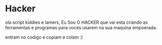 # Hacker
ola script kiddies e lamers, Eu Sou O HACKER que vai esta criando as ferramentas e programas para voces usarem na sua maquina empoerada.

entram no codigo e copiam e colam :)
